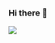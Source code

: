 ### Hi there 👋

<img align="left" src="https://github-readme-stats.vercel.app/api?username=UsamaSadiq&custom_title=Usama Sadiq&show_icons=true&theme=dark&hide=stars&count_private=true&include_all_commits=true" />

<!--START_SECTION:waka-->
<!--END_SECTION:waka-->

<!--
**UsamaSadiq/UsamaSadiq** is a ✨ _special_ ✨ repository because its `README.md` (this file) appears on your GitHub profile.

Here are some ideas to get you started:

- 🔭 I’m currently working on ...
- 🌱 I’m currently learning ...
- 👯 I’m looking to collaborate on ...
- 🤔 I’m looking for help with ...
- 💬 Ask me about ...
- 📫 How to reach me: ...
- 😄 Pronouns: ...
- ⚡ Fun fact: ...
-->
